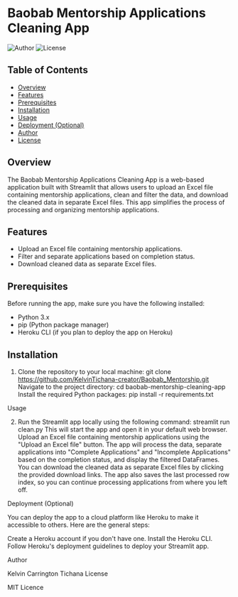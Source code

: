 # Baobab Mentorship Applications Cleaning App

![Author](https://img.shields.io/badge/Author-Kelvin%20Carrington%20Tichana-blue.svg)
![License](https://img.shields.io/badge/License-MIT-green.svg)

## Table of Contents

- [Overview](#overview)
- [Features](#features)
- [Prerequisites](#prerequisites)
- [Installation](#installation)
- [Usage](#usage)
- [Deployment (Optional)](#deployment-optional)
- [Author](#author)
- [License](#license)

## Overview

The Baobab Mentorship Applications Cleaning App is a web-based application built with Streamlit that allows users to upload an Excel file containing mentorship applications, clean and filter the data, and download the cleaned data in separate Excel files. This app simplifies the process of processing and organizing mentorship applications.

## Features

- Upload an Excel file containing mentorship applications.
- Filter and separate applications based on completion status.
- Download cleaned data as separate Excel files.

## Prerequisites

Before running the app, make sure you have the following installed:

- Python 3.x
- pip (Python package manager)
- Heroku CLI (if you plan to deploy the app on Heroku)

## Installation

1. Clone the repository to your local machine:
git clone https://github.com/KelvinTichana-creator/Baobab_Mentorship.git
Navigate to the project directory:
cd baobab-mentorship-cleaning-app
Install the required Python packages:
pip install -r requirements.txt

Usage

2. Run the Streamlit app locally using the following command:
streamlit run clean.py
This will start the app and open it in your default web browser.
Upload an Excel file containing mentorship applications using the "Upload an Excel file" button.
The app will process the data, separate applications into "Complete Applications" and "Incomplete Applications" based on the completion status, and display the filtered DataFrames.
You can download the cleaned data as separate Excel files by clicking the provided download links.
The app also saves the last processed row index, so you can continue processing applications from where you left off.

Deployment (Optional)

You can deploy the app to a cloud platform like Heroku to make it accessible to others. Here are the general steps:

Create a Heroku account if you don't have one.
Install the Heroku CLI.
Follow Heroku's deployment guidelines to deploy your Streamlit app.

Author

Kelvin Carrington Tichana
License

MIT Licence
